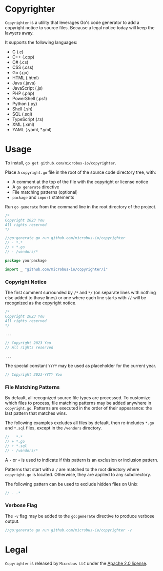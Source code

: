# Copyrighter

`Copyrighter` is a utility that leverages Go's code generator to add a copyright notice to source files. Because a legal notice today will keep the lawyers away.

It supports the following languages:

* C (.c)
* C++ (.cpp)
* C# (.cs)
* CSS (.css)
* Go (.go)
* HTML (.html)
* Java (.java)
* JavaScript (.js)
* PHP (.php)
* PowerShell (.ps1)
* Python (.py)
* Shell (.sh)
* SQL (.sql)
* TypeScript (.ts)
* XML (.xml)
* YAML (.yaml, *.yml)

# Usage

To install, `go get github.com/microbus-io/copyrighter`.

Place a `copyright.go` file in the root of the source code directory tree, with:

* A comment at the top of the file with the copyright or license notice
* A `go generate` directive
* File matching patterns (optional)
* `package` and `import` statements

Run `go generate` from the command line in the root directory of the project.

```go
/*
Copyright 2023 You
All rights reserved
*/

//go:generate go run github.com/microbus-io/copyrighter
// - *.*
// + *.go
// - /vendors/*

package yourpackage

import _ "github.com/microbus-io/copyrighter/i"
```

### Copyright Notice

The first comment surrounded by `/*` and `*/` (on separate lines with nothing else added to those lines) or one where each line starts with `//` will be recognized as the copyright notice.

```go
/*
Copyright 2023 You
All rights reserved
*/

...
```
```go
// Copyright 2023 You
// All rights reserved

...
```

The special constant `YYYY` may be used as placeholder for the current year.

```go
// Copyright 2023-YYYY You
```

### File Matching Patterns

By default, all recognized source file types are processed.
To customize which files to process, file matching patterns may be added anywhere in `copyright.go`. Patterns are executed in the order of their appearance: the last pattern that matches wins.

The following examples excludes all files by default, then re-includes `*.go` and `*.sql` files, except in the `/vendors` directory.

```go
// - *.*
// + *.go
// + *.sql
// - /vendors/*
```

A `-` or `+` is used to indicate if this pattern is an exclusion or inclusion pattern.

Patterns that start with a `/` are matched to the root directory where `copyright.go` is located. Otherwise, they are applied to any subdirectory.

The following pattern can be used to exclude hidden files on Unix:

```go
// - .*
```

### Verbose Flag

The `-v` flag may be added to the `go:generate` directive to produce verbose output.

```go
//go:generate go run github.com/microbus-io/copyrighter -v
```

# Legal

`Copyrighter` is released by `Microbus LLC` under the [Apache 2.0 license](http://www.apache.org/licenses/LICENSE-2.0).
